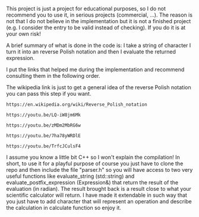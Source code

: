  This project is just a project for educational purposes, so I do not recommend you to use it, in serious projects (commercial, ...).
 The reason is not that I do not believe in the implementation but it is not a finished project (e.g. I consider the entry to be valid instead of checking).
 If you do it is at your own risk!

 A brief summary of what is done in the code is:
 I take a string of character I turn it into an reverse Polish notation and then I evaluate the returned expression.

 I put the links that helped me during the implementation and recommend consulting them in the following order.


 The wikipedia link is just to get a general idea of the reverse Polish notation you can pass this step if you want.


	https://en.wikipedia.org/wiki/Reverse_Polish_notation

	https://youtu.be/LQ-iW8jm6Mk

	https://youtu.be/zMDm2MbRG6w

	https://youtu.be/7ha78yWRDlE

	https://youtu.be/TrfcJCulsF4



 I assume you know a little bit C++ so I won't explain the compilation!
 In short, to use it for a playful purpose of course you just have to clone
 the repo and then include the file "parser.h" so you will have access to two very useful 
 functions like evaluate_string (std::string) and evaluate_postfix_expression (Expression&)
 that return the result of the evaluation (in radian).
 The result brought back is a result close to what your scientific calculator will return.
 I have made it extendable in such way that you just have to add character that will represent an 
 operation and describe the calculation in calculate function so enjoy it.
 


